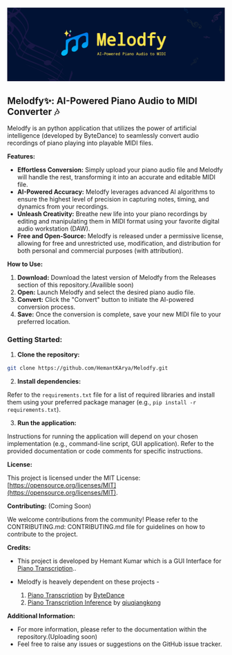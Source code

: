 ![Melodfy banner](./assets/melodfy_banner.png)

## Melodfy✨: AI-Powered Piano Audio to MIDI Converter 🎶

Melodfy is an python application that utilizes the power of artificial intelligence (developed by ByteDance) to seamlessly convert audio recordings of piano playing into playable MIDI files. 

**Features:**

* **Effortless Conversion:** Simply upload your piano audio file and Melodfy will handle the rest, transforming it into an accurate and editable MIDI file.
* **AI-Powered Accuracy:** Melodfy leverages advanced AI algorithms to ensure the highest level of precision in capturing notes, timing, and dynamics from your recordings.
* **Unleash Creativity:** Breathe new life into your piano recordings by editing and manipulating them in MIDI format using your favorite digital audio workstation (DAW).
* **Free and Open-Source:** Melodfy is released under a permissive license, allowing for free and unrestricted use, modification, and distribution for both personal and commercial purposes (with attribution).

**How to Use:**

1. **Download:** Download the latest version of Melodfy from the Releases section of this repository.(Availible soon)
2. **Open:** Launch Melodfy and select the desired piano audio file.
3. **Convert:** Click the "Convert" button to initiate the AI-powered conversion process.
4. **Save:** Once the conversion is complete, save your new MIDI file to your preferred location.

### **Getting Started:**

1. **Clone the repository:**

```bash
git clone https://github.com/HemantKArya/Melodfy.git
```

2. **Install dependencies:**

Refer to the `requirements.txt` file for a list of required libraries and install them using your preferred package manager (e.g., `pip install -r requirements.txt`).

3. **Run the application:**

Instructions for running the application will depend on your chosen implementation (e.g., command-line script, GUI application). Refer to the provided documentation or code comments for specific instructions.

**License:**

This project is licensed under the MIT License: [https://opensource.org/licenses/MIT](https://opensource.org/licenses/MIT).

**Contributing:** (Coming Soon)

We welcome contributions from the community! Please refer to the CONTRIBUTING.md: CONTRIBUTING.md file for guidelines on how to contribute to the project.

**Credits:**

* This project is developed by Hemant Kumar which is a GUI Interface for [Piano Transcription](https://github.com/bytedance/piano_transcription)..
* Melodfy is heavely dependent on these projects -
    
    1. [Piano Transcription](https://github.com/bytedance/piano_transcription) by [ByteDance](https://github.com/bytedance)
    2. [Piano Transcription Inference](https://github.com/qiuqiangkong/piano_transcription_inference) by [qiuqiangkong](https://github.com/qiuqiangkong)
  

**Additional Information:**

* For more information, please refer to the documentation within the repository.(Uploading soon)
* Feel free to raise any issues or suggestions on the GitHub issue tracker.

